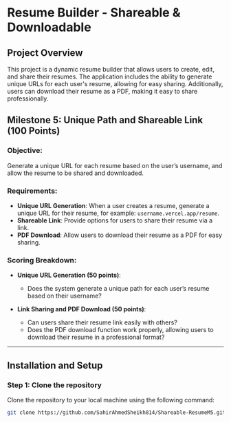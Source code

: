 # Resume Builder - Shareable & Downloadable

## Project Overview

This project is a dynamic resume builder that allows users to create, edit, and share their resumes. The application includes the ability to generate unique URLs for each user's resume, allowing for easy sharing. Additionally, users can download their resume as a PDF, making it easy to share professionally.

## Milestone 5: Unique Path and Shareable Link (100 Points)

### Objective:
Generate a unique URL for each resume based on the user’s username, and allow the resume to be shared and downloaded.

### Requirements:
- **Unique URL Generation**: When a user creates a resume, generate a unique URL for their resume, for example: `username.vercel.app/resume`.
- **Shareable Link**: Provide options for users to share their resume via a link.
- **PDF Download**: Allow users to download their resume as a PDF for easy sharing.

### Scoring Breakdown:
- **Unique URL Generation (50 points)**:
  - Does the system generate a unique path for each user’s resume based on their username?
  
- **Link Sharing and PDF Download (50 points)**:
  - Can users share their resume link easily with others?
  - Does the PDF download function work properly, allowing users to download their resume in a professional format?

---

## Installation and Setup

### Step 1: Clone the repository

Clone the repository to your local machine using the following command:

```bash
git clone https://github.com/SahirAhmedSheikh814/Shareable-ResumeM5.git
